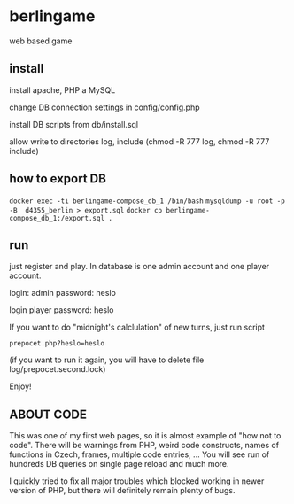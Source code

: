 berlingame
==========

web based game

install
--------------------------------------------
install apache, PHP a MySQL

change DB connection settings in config/config.php

install DB scripts from db/install.sql

allow write to directories log, include (chmod -R 777 log, chmod -R 777 include)

how to export DB
--------------------------------------------
`docker exec -ti berlingame-compose_db_1 /bin/bash`
`mysqldump -u root -p -B  d4355_berlin > export.sql`
`docker cp berlingame-compose_db_1:/export.sql .`


run
--------------------------------------------
just register and play. In database is one admin account and one player account.

login: admin password: heslo

login player password: heslo

If you want to do "midnight's calclulation" of new turns, just run script 
    
    prepocet.php?heslo=heslo

(if you want to run it again, you will have to delete file log/prepocet.second.lock)

Enjoy!

ABOUT CODE
--------------------------------------------
This was one of my first web pages, so it is almost example of "how not to code". 
There will be warnings from PHP, weird code constructs, names of functions in Czech, frames, multiple code entries, ... You will see run of hundreds DB queries on single page reload and much more.

I quickly tried to fix all major troubles which blocked working in newer version of PHP, but there will definitely remain plenty of bugs.
